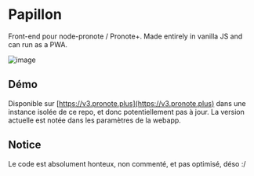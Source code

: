 # Papillon
Front-end pour node-pronote / Pronote+. Made entirely in vanilla JS and can run as a PWA.

![image](https://user-images.githubusercontent.com/32978709/187950769-565d4e70-0e1e-4a9a-baa6-d930feebfa46.png)

## Démo
Disponible sur [https://v3.pronote.plus](https://v3.pronote.plus) dans une instance isolée de ce repo, et donc potentiellement pas à jour. La version actuelle est notée dans les paramètres de la webapp.

## Notice
Le code est absolument honteux, non commenté, et pas optimisé, déso :/
